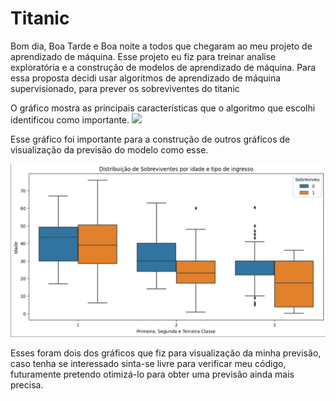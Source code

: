 # Titanic
<p>
Bom dia, Boa Tarde e Boa noite a todos que chegaram ao meu projeto de aprendizado de máquina.
Esse projeto eu fiz para treinar analise exploratória e a construção de modelos de aprendizado de máquina.
Para essa proposta decidi usar algoritmos de aprendizado de máquina supervisionado, para prever os sobreviventes
do titanic
</p>

O gráfico mostra as principais características que o algoritmo que escolhi identificou como importante.
<img src="https://github.com/Cassio295/Titanic/blob/main/caracteristicas%20da%20previs%C3%A3o.png">

Esse gráfico foi importante para a construção de outros gráficos de visualização da previsão do modelo
como esse.

<img src= "https://github.com/Cassio295/Titanic/blob/main/boxplot%20por%20idade.png">

Esses foram dois dos gráficos que fiz para visualização da minha previsão, caso tenha se interessado sinta-se livre
para verificar meu código, futuramente pretendo otimizá-lo para obter uma previsão ainda mais precisa.

